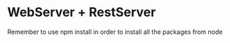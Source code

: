 # WebServer + RestServer

Remember to use npm install in order to install all the packages from node
